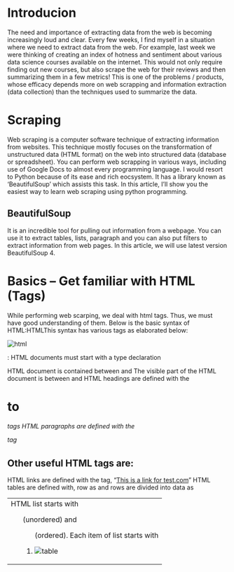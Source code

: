# Introducion
The need and importance of extracting data from the web is becoming increasingly loud and clear. Every few weeks, I find myself in a situation where we need to extract data from the web. For example, last week we were thinking of creating an index of hotness and sentiment about various data science courses available on the internet. This would not only require finding out new courses, but also scrape the web for their reviews and then summarizing them in a few metrics! This is one of the problems / products, whose efficacy depends more on web scrapping and information extraction (data collection) than the techniques used to summarize the data.

# Scraping
Web scraping is a computer software technique of extracting information from websites. This technique mostly focuses on the transformation of unstructured data (HTML format) on the web into structured data (database or spreadsheet).
You can perform web scrapping in various ways, including use of Google Docs to almost every programming language. I would resort to Python because of its ease and rich eocsystem. It has a library known as ‘BeautifulSoup’ which assists this task. In this article, I’ll show you the easiest way to learn web scraping using python programming.

## BeautifulSoup
 It is an incredible tool for pulling out information from a webpage. You can use it to extract tables, lists, paragraph and you can also put filters to extract information from web pages. In this article, we will use latest version BeautifulSoup 4.
 
 # Basics – Get familiar with HTML (Tags)
 While performing web scarping, we deal with html tags. Thus, we must have good understanding of them.  Below is the basic syntax of HTML:HTMLThis syntax has various tags as elaborated below:

![html](https://user-images.githubusercontent.com/23000971/33509613-1dc5768a-d729-11e7-8e13-4d8845566bd0.png)

<!DOCTYPE html> : HTML documents must start with a type declaration
HTML document is contained between <html> and </html>
The visible part of the HTML document is between <body> and </body>
HTML headings are defined with the <h1> to <h6> tags
HTML paragraphs are defined with the <p> tag
  
## Other useful HTML tags are:

HTML links are defined with the <a> tag, “<a href=“http://www.test.com”>This is a link for test.com</a>”
HTML tables are defined with<Table>, row as <tr> and rows are divided into data as <td>
HTML list starts with <ul> (unordered) and <ol> (ordered). Each item of list starts with <li>

![table](https://user-images.githubusercontent.com/23000971/33509615-1df17280-d729-11e7-9876-5c3c75c7285d.png)
